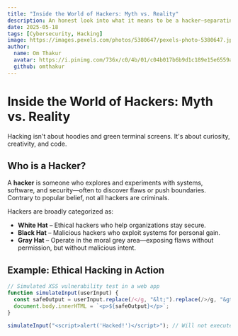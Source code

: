 ```yaml
---
title: "Inside the World of Hackers: Myth vs. Reality"
description: An honest look into what it means to be a hacker—separating Hollywood fiction from real-world skill and ethics.
date: 2025-05-18
tags: [Cybersecurity, Hacking]
image: https://images.pexels.com/photos/5380647/pexels-photo-5380647.jpeg
author:
  name: Om Thakur
  avatar: https://i.pinimg.com/736x/c0/4b/01/c04b017b6b9d1c189e15e6559aeb3ca8.jpg
  github: omthakur
---
```


# Inside the World of Hackers: Myth vs. Reality

Hacking isn't about hoodies and green terminal screens. It's about curiosity, creativity, and code.

## Who is a Hacker?

A **hacker** is someone who explores and experiments with systems, software, and security—often to discover flaws or push boundaries. Contrary to popular belief, not all hackers are criminals.

Hackers are broadly categorized as:

- **White Hat** – Ethical hackers who help organizations stay secure.
- **Black Hat** – Malicious hackers who exploit systems for personal gain.
- **Gray Hat** – Operate in the moral grey area—exposing flaws without permission, but without malicious intent.

## Example: Ethical Hacking in Action

```javascript
// Simulated XSS vulnerability test in a web app
function simulateInput(userInput) {
  const safeOutput = userInput.replace(/</g, "&lt;").replace(/>/g, "&gt;");
  document.body.innerHTML = `<p>${safeOutput}</p>`;
}

simulateInput("<script>alert('Hacked!')</script>"); // Will not execute the script
